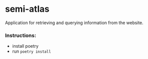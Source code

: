 # semi-atlas

Application for retrieving and querying information from the website.

### Instructions:
- install poetry
- run `poetry install`
